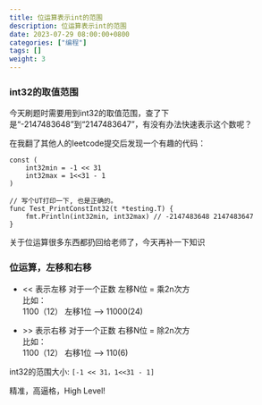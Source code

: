 ```yaml
---
title: 位运算表示int的范围
description: 位运算表示int的范围
date: 2023-07-29 08:00:00+0800
categories: ["编程"]
tags: []
weight: 3
---
```


### int32的取值范围

今天刷题时需要用到int32的取值范围，查了下是“-2147483648”到“2147483647”，有没有办法快速表示这个数呢？

在我翻了其他人的leetcode提交后发现一个有趣的代码：

```
const ( 
	int32min = -1 << 31 
	int32max = 1<<31 - 1
)

// 写个UT打印一下, 也是正确的。
func Test_PrintConstInt32(t *testing.T) {
	fmt.Println(int32min, int32max) // -2147483648 2147483647
}
```

关于位运算很多东西都扔回给老师了，今天再补一下知识

### 位运算，左移和右移
- << 表示左移
对于一个正数 左移N位 = 乘2n次方   
比如：  
1100（12） 左移1位 –> 11000(24)

- \>> 表示右移
对于一个正数 右移N位 = 除2n次方  
比如：  
1100（12） 右移1位 –> 110(6)


int32的范围大小: `[-1 << 31，1<<31 - 1]`

精准，高逼格，High Level!